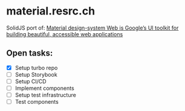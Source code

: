 # material.resrc.ch

SolidJS port of: [Material design-system Web is Google’s UI toolkit for building beautiful, accessible web applications](https://github.com/material-components/material-web)

## Open tasks:

- [x] Setup turbo repo
- [ ] Setup Storybook
- [ ] Setup CI/CD
- [ ] Implement components
- [ ] Setup test infrastructure
- [ ] Test components
